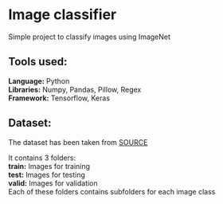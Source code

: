 # Image classifier

Simple project to classify images using ImageNet

## Tools used:
**Language:** Python<br>
**Libraries:** Numpy, Pandas, Pillow, Regex<br>
**Framework:** Tensorflow, Keras<br>

## Dataset:
The dataset has been taken from [SOURCE](https://www.kaggle.com/c/dog-breed-identification/data)

It contains 3 folders:<br>
**train:** Images for training<br>
**test:** Images for testing<br>
**valid:** Images for validation<br>
Each of these folders contains subfolders for each image class
